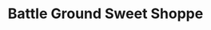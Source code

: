 ---
title: "Battle Ground Sweet Shoppe"
url: /battle-ground/battle-ground-sweet-shoppe/
shop: bakery
---